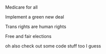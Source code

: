 Medicare for all

Implement a green new deal

Trans rights are human rights

Free and fair elections

oh also check out some code stuff too I guess
